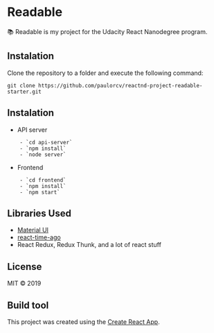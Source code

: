 # Readable

:books: Readable is my project for the Udacity  React Nanodegree program.


## Instalation

Clone the repository to a folder and execute the following command:

```shellscript
git clone https://github.com/paulorcv/reactnd-project-readable-starter.git
````


## Instalation

* API server
```shellscript
    - `cd api-server`
    - `npm install`
    - `node server`
````    
* Frontend 
```shellscript
    - `cd frontend`
    - `npm install`
    - `npm start`
````    

## Libraries Used

- [Material UI](https://material-ui.com)
- [react-time-ago](https://www.npmjs.com/package/react-time-ago)
- React Redux, Redux Thunk, and a lot of react stuff


## License

MIT © 2019

## Build tool

This project was created using the [Create React App](https://github.com/facebookincubator/create-react-app).